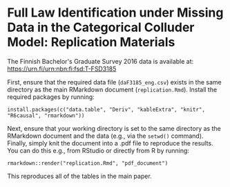 # Full Law Identification under Missing Data in the Categorical Colluder Model: Replication Materials

The Finnish Bachelor's Graduate Survey 2016 data is available at: <https://urn.fi/urn:nbn:fi:fsd:T-FSD3185>

First, ensure that the required data file (`daF3185_eng.csv`) exists in the same directory as the main RMarkdown document (`replication.Rmd`). Install the required packages by running:
```
install.packages(c("data.table", "Deriv", "kableExtra", "knitr", "R6causal", "rmarkdown"))
```
Next, ensure that your working directory is set to the same directory as the RMarkdown document and the data (e.g., via the `setwd()` command). Finally, simply knit the document into a .pdf file to reproduce the results. You can do this e.g., from RStudio or directly from R by running:
```
rmarkdown::render("replication.Rmd", "pdf_document")
```
This reproduces all of the tables in the main paper.
